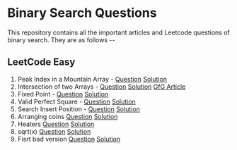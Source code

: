 # Binary Search Questions

This repository contains all the important articles and Leetcode questions of binary search. They are as follows --

## LeetCode Easy

1. Peak Index in a Mountain Array - [Question](https://leetcode.com/problems/peak-index-in-a-mountain-array/) [Solution](https://leetcode.com/problems/peak-index-in-a-mountain-array/discuss/360112/C%2B%2B-Solution-beats-97-in-time.-O(logn)-binary-search)
2. Intersection of two Arrays - [Question](https://leetcode.com/problems/intersection-of-two-arrays/) [Solution](https://leetcode.com/problems/peak-index-in-a-mountain-array/discuss/360112/C%2B%2B-Solution-beats-97-in-time.-O(logn)-binary-search) [GfG Article](https://www.geeksforgeeks.org/find-union-and-intersection-of-two-unsorted-arrays/)
3. Fixed Point - [Question](https://algorithms.tutorialhorizon.com/magic-index-find-index-in-sorted-array-such-that-ai-i/) [Solution](https://github.com/ArighnaIITG/Placement_Materials/blob/master/Binary%20Search/Fixed_Point.cpp)
4. Valid Perfect Square - [Question](https://leetcode.com/problems/valid-perfect-square/) [Solution](https://leetcode.com/problems/valid-perfect-square/discuss/360443/C%2B%2B-code-beats-60-in-time-and-100-in-memory)
5. Search Insert Position - [Question](https://leetcode.com/problems/search-insert-position/) [Solution](https://leetcode.com/problems/search-insert-position/discuss/360445/C%2B%2B-efficient-solution-uses-lower-bound)
6. Arranging coins [Question](https://leetcode.com/problems/arranging-coins/) [Solution](https://leetcode.com/problems/arranging-coins/discuss/360458/C%2B%2B-0-ms-solution-that-beats-100-solutions-in-time)
7. Heaters [Question](https://leetcode.com/problems/heaters/) [Solution](https://leetcode.com/problems/heaters/discuss/95887/C%2B%2B-clean-solution-with-explanation)
8. sqrt(x) [Question](https://leetcode.com/problems/sqrtx/) [Solution](https://leetcode.com/problems/sqrtx/discuss/360487/C%2B%2B-solution-beats-100-in-both-time-and-memory)
9. Fisrt bad version [Question](https://leetcode.com/problems/first-bad-version/) [Solution](https://leetcode.com/problems/first-bad-version/discuss/360490/C%2B%2B-simple-binary-search-beats-100-in-time)

